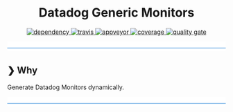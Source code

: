 <h1 align="center">Datadog Generic Monitors</h1>

<p align="center">
  <a href="https://david-dm.org/DaNautilus/datadog-generic-monitors">
    <img src="https://david-dm.org/DaNautilus/datadog-generic-monitors/status.svg?style=flat" alt="dependency" />
  </a>
  <a href="https://travis-ci.org/DaNautilus/datadog-generic-monitors">
    <img src="https://travis-ci.org/DaNautilus/datadog-generic-monitors.svg?branch=master" alt="travis" />
  </a>
  <a href="https://ci.appveyor.com/project/DaNautilus/datadog-generic-monitors/branch/master">
    <img src="https://ci.appveyor.com/api/projects/status/f0h4xjdlyj8rjrw6?svg=true&passingText=windows%20passing&pendingText=windows%20pending&failingText=windows%20failing" alt="appveyor" />
  </a>
  <a href="https://sonarcloud.io/dashboard/index/DaNautilus_datadog-generic-monitors">
    <img src="https://sonarcloud.io/api/project_badges/measure?project=DaNautilus_datadog-generic-monitors&metric=coverage" alt="coverage" />
  </a>
  <a href="https://sonarcloud.io/dashboard/index/DaNautilus_datadog-generic-monitors">
    <img src="https://sonarcloud.io/api/project_badges/measure?project=DaNautilus_datadog-generic-monitors&metric=alert_status" alt="quality gate" />
  </a>
</p>

![divider](./divider.png)

## ❯ Why

Generate Datadog Monitors dynamically.

![divider](./divider.png)
